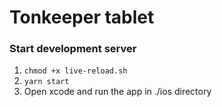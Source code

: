 # Tonkeeper tablet

### Start development server

1. `chmod +x live-reload.sh`
2. `yarn start`
3. Open xcode and run the app in ./ios directory
